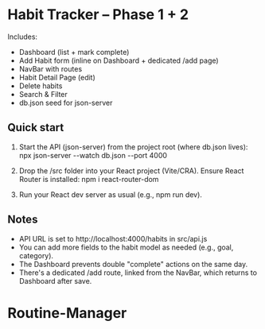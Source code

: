 Habit Tracker – Phase 1 + 2
===========================
Includes:
- Dashboard (list + mark complete)
- Add Habit form (inline on Dashboard + dedicated /add page)
- NavBar with routes
- Habit Detail Page (edit)
- Delete habits
- Search & Filter
- db.json seed for json-server

Quick start
-----------
1) Start the API (json-server) from the project root (where db.json lives):
   npx json-server --watch db.json --port 4000

2) Drop the /src folder into your React project (Vite/CRA). Ensure React Router is installed:
   npm i react-router-dom

3) Run your React dev server as usual (e.g., npm run dev).

Notes
-----
- API URL is set to http://localhost:4000/habits in src/api.js
- You can add more fields to the habit model as needed (e.g., goal, category).
- The Dashboard prevents double "complete" actions on the same day.
- There's a dedicated /add route, linked from the NavBar, which returns to Dashboard after save.
# Routine-Manager
